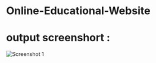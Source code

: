 # Online-Educational-Website
# output screenshort :
![Screenshot 1](https://github.com/vijayab0311/Online-Educational-Website/assets/116110936/30ba177b-4ebc-49d8-9372-1fefbb7468df)

